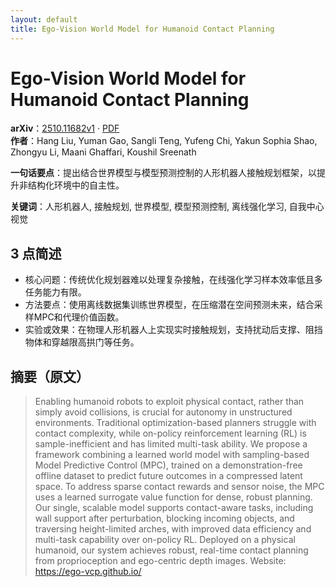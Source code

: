 ```yaml
---
layout: default
title: Ego-Vision World Model for Humanoid Contact Planning
---
```


# Ego-Vision World Model for Humanoid Contact Planning
**arXiv**：[2510.11682v1](https://arxiv.org/abs/2510.11682) · [PDF](https://arxiv.org/pdf/2510.11682.pdf)  
**作者**：Hang Liu, Yuman Gao, Sangli Teng, Yufeng Chi, Yakun Sophia Shao, Zhongyu Li, Maani Ghaffari, Koushil Sreenath  

**一句话要点**：提出结合世界模型与模型预测控制的人形机器人接触规划框架，以提升非结构化环境中的自主性。

**关键词**：人形机器人, 接触规划, 世界模型, 模型预测控制, 离线强化学习, 自我中心视觉

## 3 点简述
- 核心问题：传统优化规划器难以处理复杂接触，在线强化学习样本效率低且多任务能力有限。
- 方法要点：使用离线数据集训练世界模型，在压缩潜在空间预测未来，结合采样MPC和代理价值函数。
- 实验或效果：在物理人形机器人上实现实时接触规划，支持扰动后支撑、阻挡物体和穿越限高拱门等任务。

## 摘要（原文）

> Enabling humanoid robots to exploit physical contact, rather than simply
> avoid collisions, is crucial for autonomy in unstructured environments.
> Traditional optimization-based planners struggle with contact complexity, while
> on-policy reinforcement learning (RL) is sample-inefficient and has limited
> multi-task ability. We propose a framework combining a learned world model with
> sampling-based Model Predictive Control (MPC), trained on a demonstration-free
> offline dataset to predict future outcomes in a compressed latent space. To
> address sparse contact rewards and sensor noise, the MPC uses a learned
> surrogate value function for dense, robust planning. Our single, scalable model
> supports contact-aware tasks, including wall support after perturbation,
> blocking incoming objects, and traversing height-limited arches, with improved
> data efficiency and multi-task capability over on-policy RL. Deployed on a
> physical humanoid, our system achieves robust, real-time contact planning from
> proprioception and ego-centric depth images. Website:
> https://ego-vcp.github.io/

